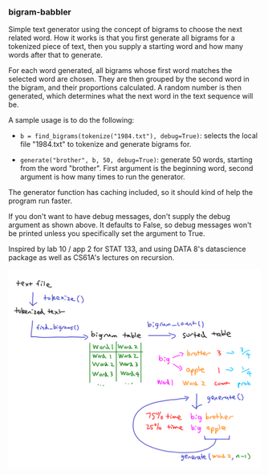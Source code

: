 ### bigram-babbler

Simple text generator using the concept of bigrams to choose the next related word. How it works is that you first generate all bigrams for a tokenized piece of text, then you supply a starting word and how many words after that to generate.

For each word generated, all bigrams whose first word matches the selected word are chosen. They are then grouped by the second word in the bigram, and their proportions calculated. A random number is then generated, which determines what the next word in the text sequence will be.

A sample usage is to do the following:

- ```b = find_bigrams(tokenize("1984.txt"), debug=True)```: selects the local file "1984.txt" to tokenize and generate bigrams for.

- ```generate("brother", b, 50, debug=True)```: generate 50 words, starting from the word "brother". First argument is the beginning word, second argument is how many times to run the generator.

The generator function has caching included, so it should kind of help the program run faster.

If you don't want to have debug messages, don't supply the debug argument as shown above. It defaults to False, so debug messages won't be printed unless you specifically set the argument to True.

Inspired by lab 10 / app 2 for STAT 133, and using DATA 8's datascience package as well as CS61A's lectures on recursion.

![Flowchart of the processes](https://raw.githubusercontent.com/kittyjosh111/bigram-babbler/refs/heads/main/screenshot/diagram.png)
